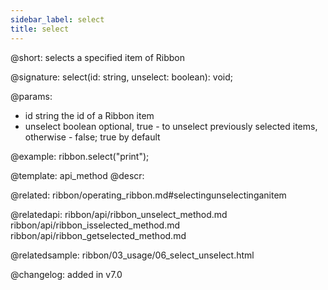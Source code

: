 ```yaml
---
sidebar_label: select
title: select
---          
```


@short: selects a specified item of Ribbon

@signature: select(id: string, unselect: boolean): void;

@params:
- id	string      the id of a Ribbon item
- unselect	boolean   optional, true - to unselect previously selected items, otherwise - false; true by default

@example:
ribbon.select("print");


@template: api_method
@descr:

@related: ribbon/operating_ribbon.md#selectingunselectinganitem

@relatedapi:
ribbon/api/ribbon_unselect_method.md
ribbon/api/ribbon_isselected_method.md
ribbon/api/ribbon_getselected_method.md

@relatedsample:
ribbon/03_usage/06_select_unselect.html

@changelog:
added in v7.0


